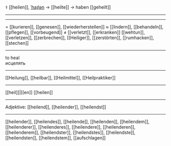⚕️ [[heilen]], [ˈhaɪ̯lən](https://youglish.com/pronounce/heilen/german) → [[heilte]] → haben [[geheilt]]

---


---
= [[kurieren]], [[genesen]], [[wiederherstellen]]
≈ [[lindern]], [[behandeln]], [[pflegen]], [[vorbeugend]]
≠ [[verletzt]], [[erkranken]]
[[wehtun]], [[verletzen]], [[zerbrechen]], [[Heiliger]], [[zerstörten]], [[rumhacken]], [[stechen]]


---
to heal  
исцелять

---
[[Heilung]], [[heilbar]], [[Heilmittel]], [[Heilpraktiker]]

---
[[heil]]|[[en]]
[[heilen]]


---
Adjektive: [[heilend]], [[heilender]], [[heilendst]]

---
[[heilender]], [[heilendes]], [[heilende]], [[heilenden]], [[heilendem]], [[heilenderer]], [[heilenderes]], [[heilendere]], [[heilenderen]], [[heilenderem]], [[heilendster]], [[heilendstes]], [[heilendste]], [[heilendsten]], [[heilendstem]], [[aufschlagen]]